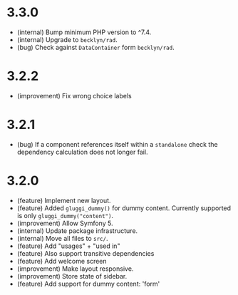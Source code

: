 3.3.0
=====

*   (internal) Bump minimum PHP version to ^7.4.
*   (internal) Upgrade to `becklyn/rad`.
*   (bug) Check against `DataContainer` form `becklyn/rad`.


3.2.2
=====

*   (improvement) Fix wrong choice labels 


3.2.1
=====

*   (bug) If a component references itself within a `standalone` check the dependency calculation does not longer fail. 


3.2.0
=====

*   (feature) Implement new layout.
*   (feature) Added `gluggi_dummy()` for dummy content. Currently supported is only `gluggi_dummy("content")`.
*   (improvement) Allow Symfony 5.
*   (internal) Update package infrastructure.
*   (internal) Move all files to `src/`.
*   (feature) Add "usages" + "used in"
*   (feature) Also support transitive dependencies
*   (feature) Add welcome screen
*   (improvement) Make layout responsive.
*   (improvement) Store state of sidebar.
*   (feature) Add support for dummy content: 'form'
